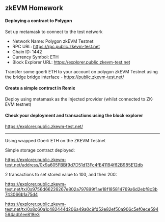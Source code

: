 ## zkEVM Homework

#### Deploying a contract to Polygon

Set up metamask to connect to the test network
- Network Name: Polygon zkEVM Testnet
- RPC URL: https://rpc.public.zkevm-test.net
- Chain ID: 1442
- Currency Symbol: ETH
- Block Explorer URL: https://explorer.public.zkevm-test.net

Transfer some goerli ETH to your account on polygon zkEVM Testnet using the bridge
bridge interface - https://public.zkevm-test.net/


#### Create a simple contract in Remix
Deploy using metamask as the Injected provider (whilst connected to ZK-EVM testnet)

#### Check your deployment and transactions using the block explorer 
https://explorer.public.zkevm-test.net/

---

Using wrapped Goerli ETH on the ZKEVM Testnet

Simple storage contract deployed:

https://explorer.public.zkevm-test.net/address/0x9a605FBBf9d7D51d13Fc4fE41194f62B985E12db

2 transactions to set stored value to 100, and then 200:

https://explorer.public.zkevm-test.net/tx/0x9756d66226267e802a797899f1ae18f185814769a6d2ebf8c3b743066b1a75d4

https://explorer.public.zkevm-test.net/tx/0x8c60a1c482444d206a49a0c9fd52e82ef50a906c5ef0ece594564adb1ee818e3